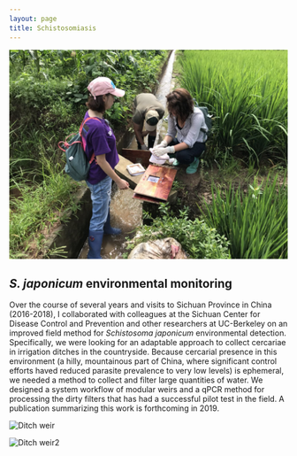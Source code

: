 ```yaml
---
layout: page
title: Schistosomiasis
---
```

![Sichuan field work](/img/China_website1.jpeg)

## _S. japonicum_ environmental monitoring

Over the course of several years and visits to Sichuan Province in China (2016-2018), I collaborated with colleagues at the Sichuan Center for Disease Control and Prevention and other researchers at UC-Berkeley on an improved field method for _Schistosoma japonicum_ environmental detection. Specifically, we were looking for an adaptable approach to collect cercariae in irrigation ditches in the countryside. Because cercarial presence in this environment (a hilly, mountainous part of China, where significant control efforts haved reduced parasite prevalence to very low levels) is ephemeral, we needed a method to collect and filter large quantities of water. We designed a system workflow of modular weirs and a qPCR method for processing the dirty filters that has had a successful pilot test in the field. A publication summarizing this work is forthcoming in 2019.

![Ditch weir](/img/China_website2.jpeg)

![Ditch weir2](/img/China_website3.tiff)
